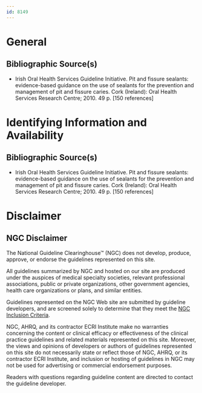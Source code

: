 ```yaml
---
id: 8149
---
```


# General

## Bibliographic Source(s)

- Irish Oral Health Services Guideline Initiative. Pit and fissure sealants: evidence-based guidance on the use of sealants for the prevention and management of pit and fissure caries. Cork (Ireland): Oral Health Services Research Centre; 2010. 49 p. [150 references]

# Identifying Information and Availability

## Bibliographic Source(s)

- Irish Oral Health Services Guideline Initiative. Pit and fissure sealants: evidence-based guidance on the use of sealants for the prevention and management of pit and fissure caries. Cork (Ireland): Oral Health Services Research Centre; 2010. 49 p. [150 references]

# Disclaimer

## NGC Disclaimer

The National Guideline Clearinghouse™ (NGC) does not develop, produce, approve, or endorse the guidelines represented on this site.

All guidelines summarized by NGC and hosted on our site are produced under the auspices of medical specialty societies, relevant professional associations, public or private organizations, other government agencies, health care organizations or plans, and similar entities.

Guidelines represented on the NGC Web site are submitted by guideline developers, and are screened solely to determine that they meet the [NGC Inclusion Criteria](/help-and-about/summaries/inclusion-criteria).

NGC, AHRQ, and its contractor ECRI Institute make no warranties concerning the content or clinical efficacy or effectiveness of the clinical practice guidelines and related materials represented on this site. Moreover, the views and opinions of developers or authors of guidelines represented on this site do not necessarily state or reflect those of NGC, AHRQ, or its contractor ECRI Institute, and inclusion or hosting of guidelines in NGC may not be used for advertising or commercial endorsement purposes.

Readers with questions regarding guideline content are directed to contact the guideline developer.

